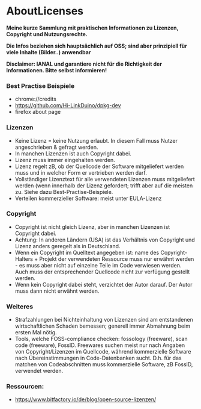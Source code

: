 # AboutLicenses

**Meine kurze Sammlung mit praktischen Informationen zu Lizenzen, Copyright und Nutzungsrechte.**

**Die Infos beziehen sich hauptsächlich auf OSS; sind aber prinzipiell für viele Inhalte (Bilder..) anwendbar**

**Disclaimer: IANAL und garantiere nicht für die Richtigkeit der Informationen. Bitte selbst informieren!**

### Best Practise Beispiele
- chrome://credits
- https://github.com/Hi-LinkDuino/dpkg-dev
- firefox about page

### Lizenzen
- Keine Lizenz = keine Nutzung erlaubt. In diesem Fall muss Nutzer angeschrieben & gefragt werden.
- In manchen Lizenzen ist auch Copyright dabei.
- Lizenz muss immer eingehalten werden.
- Lizenz regelt zB, ob der Quellcode der Software mitgeliefert werden muss und in welcher Form er vertrieben werden darf.
- Vollständiger Lizenztext für alle verwendeten Lizenzen muss mitgeliefert werden (wenn innerhalb der Lizenz gefordert; trifft aber auf die meisten zu. Siehe dazu Best-Practise-Beispiele.
- Verteilen kommerzieller Software: meist unter EULA-Lizenz

### Copyright
- Copyright ist nicht gleich Lizenz, aber in manchen Lizenzen ist Copyright dabei.
- Achtung: In anderen Ländern (USA) ist das Verhältnis von Copyright und Lizenz anders geregelt als in Deutschland.
- Wenn ein Copyright im Quelltext angegeben ist: name des Copyright-Halters + Projekt der verwendeten Ressource muss nur erwähnt werden - es muss aber nicht auf einzelne Teile im Code verwiesen werden. Auch muss der entsprechender Quellcode nicht zur verfügung gestellt werden.
- Wenn kein Copyright dabei steht, verzichtet der Autor darauf. Der Autor muss dann nicht erwähnt werden.


### Weiteres
- Strafzahlungen bei Nichteinhaltung von Lizenzen sind am entstandenen wirtschaftlichen Schaden bemessen; generell immer Abmahnung beim ersten Mal nötig.
- Tools, welche FOSS-compliance checken: fossology (freeware), scan code (freeware), FossID. Freewares suchen meist nur nach Angaben von Copyright/Lizenzen im Quellcode, während kommerzielle Software nach Übereinstimmungen in Code-Datenbanken sucht. D.h. für das matchen von Codeabschnitten muss kommerzielle Software, zB FossID, verwendet werden.

### Ressourcen:
- https://www.bitfactory.io/de/blog/open-source-lizenzen/


